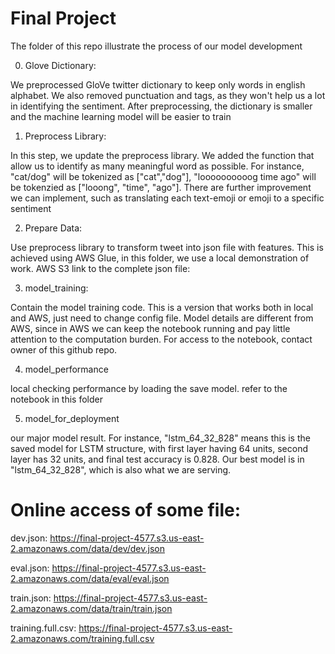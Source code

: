 # Final Project

The folder of this repo illustrate the process of our model development

0. Glove Dictionary:

We preprocessed GloVe twitter dictionary to keep only words in english alphabet. We also removed punctuation and tags, as they won't help us a lot in identifying the sentiment. After preprocessing, the dictionary is smaller and the machine learning model will be easier to train

1. Preprocess Library:

In this step, we update the preprocess library. We added the function that allow us to identify as many meaningful word as possible. For instance, "cat/dog" will  be tokenized as ["cat","dog"], "loooooooooog time ago" will be tokenzied as ["looong", "time", "ago"]. There are further improvement we can implement, such as translating each text-emoji or emoji to a specific sentiment

2. Prepare Data:

Use preprocess library to transform tweet into json file with features. This is achieved using AWS Glue, in this folder, we use a local demonstration of work. AWS S3 link to the complete json file:  

3. model_training:

Contain the model training code. This is a version that works both in local and AWS, just need to change config file. Model details are different from AWS, since in AWS we can keep the notebook running and pay little attention to the computation burden. For access to the notebook, contact owner of this github repo.

4. model_performance

local checking performance by loading the save model. refer to the notebook in this folder

5. model_for_deployment

our major model result. For instance, "lstm_64_32_828" means this is the saved model for LSTM structure, with first layer having 64 units, second layer has 32 units, and final test accuracy is 0.828. Our best model is in "lstm_64_32_828", which is also what we are serving.

# Online access of some file:

dev.json: https://final-project-4577.s3.us-east-2.amazonaws.com/data/dev/dev.json

eval.json: https://final-project-4577.s3.us-east-2.amazonaws.com/data/eval/eval.json

train.json: https://final-project-4577.s3.us-east-2.amazonaws.com/data/train/train.json

training.full.csv: https://final-project-4577.s3.us-east-2.amazonaws.com/training.full.csv